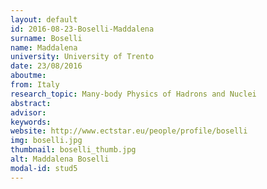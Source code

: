 ```yaml
---
layout: default 
id: 2016-08-23-Boselli-Maddalena
surname: Boselli
name: Maddalena
university: University of Trento
date: 23/08/2016
aboutme: 
from: Italy
research_topic: Many-body Physics of Hadrons and Nuclei
abstract: 
advisor: 
keywords: 
website: http://www.ectstar.eu/people/profile/boselli
img: boselli.jpg
thumbnail: boselli_thumb.jpg
alt: Maddalena Boselli
modal-id: stud5
---
```

